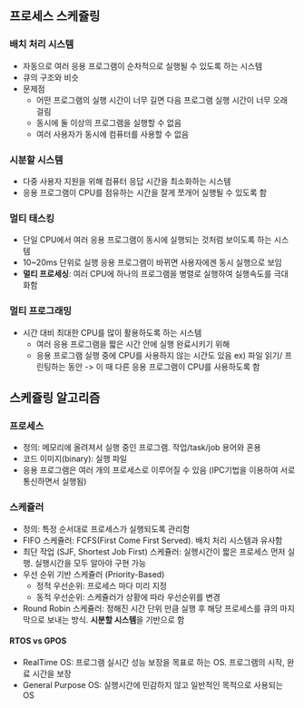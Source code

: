 ## 프로세스 스케쥴링

### 배치 처리 시스템
- 자동으로 여러 응용 프로그램이 순차적으로 실행될 수 있도록 하는 시스템
- 큐의 구조와 비슷
- 문제점
  - 어떤 프로그램의 실행 시간이 너무 길면 다음 프로그램 실행 시간이 너무 오래 걸림
  - 동시에 둘 이상의 프로그램을 실행할 수 없음
  - 여러 사용자가 동시에 컴퓨터를 사용할 수 없음

### 시분할 시스템
- 다중 사용자 지원을 위해 컴퓨터 응답 시간을 최소화하는 시스템
- 응용 프로그램이 CPU를 점유하는 시간을 잘게 쪼개어 실행될 수 있도록 함

### 멀티 태스킹
- 단일 CPU에서 여러 응용 프로그램이 동시에 실행되는 것처럼 보이도록 하는 시스템
- 10~20ms 단위로 실행 응용 프로그램이 바뀌면 사용자에겐 동시 실행으로 보임
- **멀티 프로세싱**: 여러 CPU에 하나의 프로그램을 병렬로 실행하여 실행속도를 극대화함

### 멀티 프로그래밍
- 시간 대비 최대한 CPU를 많이 활용하도록 하는 시스템
  - 여러 응용 프로그램을 짧은 시간 안에 실행 완료시키기 위해
  - 응용 프로그램 실행 중에 CPU를 사용하지 않는 시간도 있음 ex) 파일 읽기/ 프린팅하는 동안 -> 이 때 다른 응용 프로그램이 CPU를 사용하도록 함
  
## 스케쥴링 알고리즘

### 프로세스
- 정의: 메모리에 올려져서 실행 중인 프로그램. 작업/task/job 용어와 혼용
- 코드 이미지(binary): 실행 파일
- 응용 프로그램은 여러 개의 프로세스로 이루어질 수 있음 (IPC기법을 이용하여 서로 통신하면서 실행됨)

### 스케쥴러
- 정의: 특정 순서대로 프로세스가 실행되도록 관리함
- FIFO 스케쥴러: FCFS(First Come First Served). 배치 처리 시스템과 유사함
- 최단 작업 (SJF, Shortest Job First) 스케쥴러: 실행시간이 짧은 프로세스 먼저 실행. 실행시간을 모두 알아야 구현 가능
- 우선 순위 기반 스케쥴러 (Priority-Based)
  - 정적 우선순위: 프로세스 마다 미리 지정
  - 동적 우선순위: 스케쥴러가 상황에 따라 우선순위를 변경
- Round Robin 스케쥴러: 정해진 시간 단위 만큼 실행 후 해당 프로세스를 큐의 마지막으로 보내는 방식. **시분할 시스템**을 기반으로 함

#### RTOS vs GPOS
- RealTime OS: 프로그램 실시간 성능 보장을 목표로 하는 OS. 프로그램의 시작, 완료 시간을 보장
- General Purpose OS: 실행시간에 민감하지 않고 일반적인 목적으로 사용되는 OS

